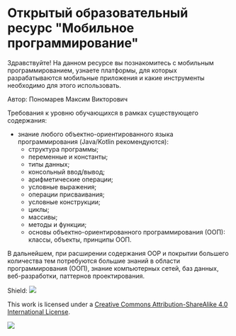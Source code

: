 # Открытый образовательный ресурс "Мобильное программирование"

Здравствуйте! На данном ресурсе вы познакомитесь с мобильным программированием, узнаете платформы, для которых разрабатываются мобильные приложения и какие инструменты необходимо для этого использовать.

Автор: Пономарев Максим Викторович

Требования к уровню обучающихся в рамках существующего содержания:

* знание любого объектно-ориентированного языка программирования \(Java/Kotlin рекомендуются\):
  * структура программы;
  * переменные и константы;
  * типы данных;
  * консольный ввод/вывод;
  * арифметические операции;
  * условные выражения;
  * операции присваивания;
  * условные конструкции;
  * циклы;
  * массивы;
  * методы и функции;
  * основы объектно-ориентированного программирования \(ООП\): классы, объекты, принципы ООП.

В дальнейшем, при расширении содержания ООР и покрытии большего количества тем потребуются большие знаний в области программирования \(ООП\), знание компьютерных сетей, баз данных, веб-разработки, паттернов проектирования.

Shield: [![](https://img.shields.io/badge/License-CC%20BY--SA%204.0-lightgrey.svg)](http://creativecommons.org/licenses/by-sa/4.0/)

This work is licensed under a [Creative Commons Attribution-ShareAlike 4.0 International License](http://creativecommons.org/licenses/by-sa/4.0/).

[![](https://licensebuttons.net/l/by-sa/4.0/88x31.png)](http://creativecommons.org/licenses/by-sa/4.0/)


